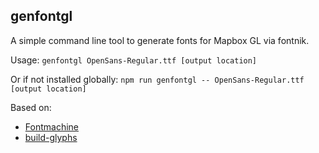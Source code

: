 genfontgl
-----
A simple command line tool to generate fonts for Mapbox GL via fontnik.

Usage: ```genfontgl OpenSans-Regular.ttf [output location]```

Or if not installed globally: ```npm run genfontgl -- OpenSans-Regular.ttf [output location]```

Based on:
* [Fontmachine](https://github.com/mapbox/fontmachine)
* [build-glyphs](https://github.com/mapbox/node-fontnik/blob/master/bin/build-glyphs)
